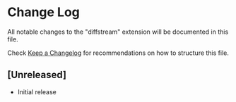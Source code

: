 # Change Log

All notable changes to the "diffstream" extension will be documented in this file.

Check [Keep a Changelog](http://keepachangelog.com/) for recommendations on how to structure this file.

## [Unreleased]

- Initial release